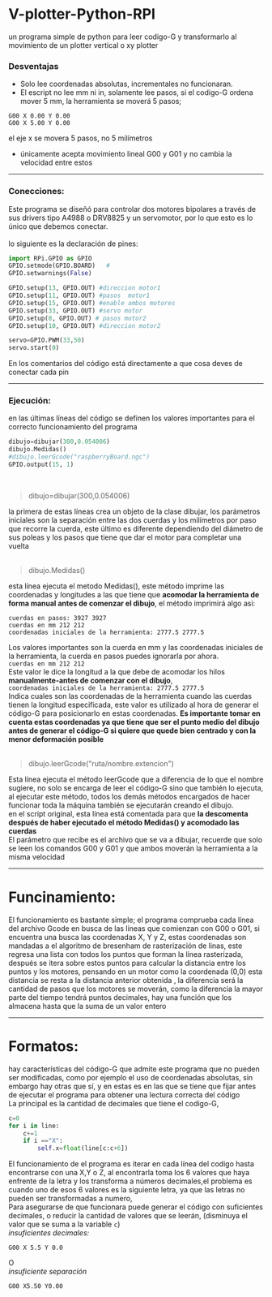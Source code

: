 # V-plotter-Python-RPI
un programa simple de python para leer codigo-G y transformarlo al movimiento de un plotter vertical o xy plotter

### Desventajas
* Solo lee coordenadas absolutas, incrementales no funcionaran.
* El escript no lee mm ni in, solamente lee pasos, si el codigo-G ordena mover 5 mm, la herramienta se moverá 5 pasos;<br />
 ```Gcode 
 G00 X 0.00 Y 0.00
 G00 X 5.00 Y 0.00
 ```
el eje x se movera 5 pasos, no 5 milímetros
* únicamente acepta movimiento lineal G00 y G01 y no cambia la velocidad entre estos
***
### Conecciones:
Este programa se diseñó para controlar dos motores bipolares a través de sus drivers tipo A4988 o DRV8825 y un servomotor, por lo que esto es lo único que debemos conectar.</br></br>
lo siguiente es la declaración de pines:

```python
import RPi.GPIO as GPIO
GPIO.setmode(GPIO.BOARD)   #
GPIO.setwarnings(False)

GPIO.setup(13, GPIO.OUT) #direccion motor1
GPIO.setup(11, GPIO.OUT) #pasos  motor1
GPIO.setup(15, GPIO.OUT) #enable ambos motores
GPIO.setup(33, GPIO.OUT) #servo motor 
GPIO.setup(8, GPIO.OUT) # pasos motor2
GPIO.setup(10, GPIO.OUT) #direccion motor2

servo=GPIO.PWM(33,50)
servo.start(0)
```
En los comentarios del código está directamente a que cosa deves de conectar cada pin
</br>
***
### Ejecución:
en las últimas líneas del código se definen los valores importantes para el correcto funcionamiento del programa
```python
dibujo=dibujar(300,0.054006)
dibujo.Medidas()
#dibujo.leerGcode("raspberryBoard.ngc")
GPIO.output(15, 1)
```
</br>

> dibujo=dibujar(300,0.054006)
 
la primera de estas líneas crea un objeto de la clase dibujar, los parámetros iniciales son la separación entre las dos cuerdas y los milímetros por paso que recorre la cuerda, este último es diferente dependiendo del diámetro de sus poleas y los pasos que tiene que dar el motor para completar una vuelta</br>
</br>
> dibujo.Medidas()

esta línea ejecuta el metodo Medidas(), este método imprime las coordenadas y longitudes a las que tiene que **acomodar la herramienta de forma manual antes de comenzar el dibujo**, el método imprimirá algo asi:</br>
```
cuerdas en pasos: 3927 3927
cuerdas en mm 212 212
coordenadas iniciales de la herramienta: 2777.5 2777.5
```
Los valores importantes son la cuerda en mm y las coordenadas iniciales de la herramienta, la cuerda en pasos puedes ignorarla por ahora. </br>
`cuerdas en mm 212 212` </br>
Este valor le dice la longitud a la que debe de acomodar los hilos **manualmente-antes de comenzar con el dibujo**, </br> 
`coordenadas iniciales de la herramienta: 2777.5 2777.5`
</br>
Indica cuales son las coordenadas de la herramienta cuando las cuerdas tienen la longitud especificada, este valor es utilizado al hora de generar el código-G para posicionarlo en estas coordenadas. **Es importante tomar en cuenta estas coordenadas ya que tiene que ser el punto medio del dibujo antes de generar el código-G si quiere que quede bien centrado y con la menor deformación posible** </br>
</br>
> dibujo.leerGcode("ruta/nombre.extencion")

Esta línea ejecuta el método leerGcode que a diferencia de lo que el nombre sugiere, no solo se encarga de leer el código-G sino que también lo ejecuta, al ejecutar este método, todos los demás métodos encargados de hacer funcionar toda la máquina también se ejecutarán creando el dibujo.</br>
en el script original, esta línea está comentada para que **la descomenta después de haber ejecutado el método Medidas() y acomodado las cuerdas**</br>
El parámetro que recibe es el archivo que se va a dibujar, recuerde que solo se leen los comandos G00 y G01 y que ambos moverán la herramienta a la misma velocidad 
***
# Funcinamiento:
El funcionamiento es bastante simple; el programa comprueba cada línea del archivo Gcode en busca de las líneas que comienzan con G00 o G01, si encuentra una busca las coordenadas X, Y y Z, estas coordenadas son mandadas a el algoritmo de bresenham de rasterización de linas, este regresa una lista con todos los puntos que forman la línea rasterizada, después se itera sobre estos puntos para calcular la distancia entre los puntos y los motores, pensando en un motor como la coordenada (0,0) esta distancia se resta a la distancia anterior obtenida , la diferencia será la cantidad de pasos que los motores se moverán, como la diferencia la mayor parte del tiempo tendrá puntos decimales, hay una función que los almacena hasta que la suma de un valor entero
***
# Formatos:
hay características del código-G que admite este programa que no pueden ser modificadas, como por ejemplo el uso de coordenadas absolutas, sin embargo hay otras que sí, y en estas es en las que se tiene que fijar antes de ejecutar el programa para obtener una lectura correcta del código</br>
La principal es la cantidad de decimales que tiene el codigo-G,
```python                
c=0
for i in line:
    c+=1
    if i =="X":
        self.x=float(line[c:c+6])
```
El funcionamiento de el programa es iterar en cada línea del codigo hasta encontrarse con una X,Y o Z, al encontrarla toma los 6  valores que haya enfrente de la letra y los transforma a números decimales,el problema es cuando uno de esos 6 valores es la siguiente letra, ya que las letras no pueden ser transformadas a numero, </br> 
Para asegurarse de que funcionara puede generar el código con suficientes decimales, o reducir la cantidad de valores que se leerán, (disminuya el valor que se suma a la variable `c`)</br>
*insuficientes decimales:*
```Gcode
G00 X 5.5 Y 0.0
```
O
</br>
*insuficiente separación*
```Gcode
G00 X5.50 Y0.00
```
